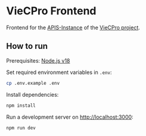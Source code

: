 # VieCPro Frontend

Frontend for the [APIS-Instance](https://viecpro-dev.acdh-dev.oeaw.ac.at/) of the
[VieCPro project](https://viecpro.oeaw.ac.at/).

## How to run

Prerequisites: [Node.js v18](https://nodejs.org/en/download)

Set required environment variables in `.env`:

```bash
cp .env.example .env
```

Install dependencies:

```bash
npm install
```

Run a development server on [http://localhost:3000](http://localhost:3000):

```bash
npm run dev
```
